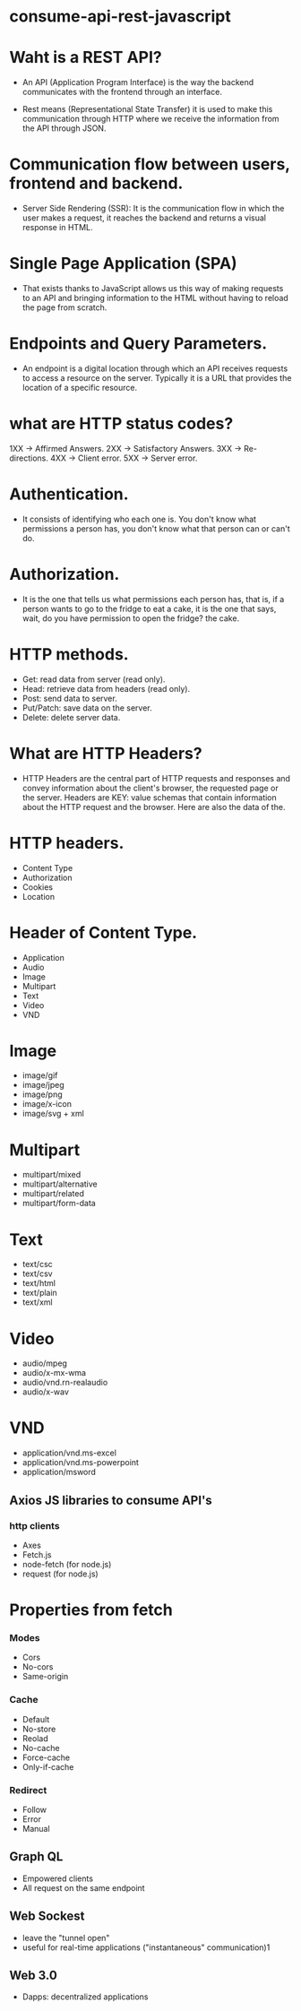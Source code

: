 # consume-api-rest-javascript

# Waht is a REST API?
- An API (Application Program Interface) is the way the backend communicates with the frontend through an interface.

- Rest means (Representational State Transfer) it is used to make this communication through HTTP where we receive the information from the API through JSON.

# Communication flow between users, frontend and backend.
- Server Side Rendering (SSR): It is the communication flow in which the user makes a request, it reaches the backend and returns a visual response in HTML.

# Single Page Application (SPA)
- That exists thanks to JavaScript allows us this way of making requests to an API and bringing information to the HTML without having to reload the page from scratch.

# Endpoints and Query Parameters.
- An endpoint is a digital location through which an API receives requests to access a resource on the server. Typically it is a URL that provides the location of a specific resource.

# what are HTTP status codes?

1XX -> Affirmed Answers.
2XX -> Satisfactory Answers.
3XX -> Re-directions.
4XX -> Client error.
5XX -> Server error.

# Authentication.
- It consists of identifying who each one is. You don't know what permissions a person has, you don't know what that person can or can't do.

# Authorization.
- It is the one that tells us what permissions each person has, that is, if a person wants to go to the fridge to eat a cake, it is the one that says, wait, do you have permission to open the fridge? the cake.

# HTTP methods.

- Get: read data from server (read only).
- Head: retrieve data from headers (read only).
- Post: send data to server.
- Put/Patch: save data on the server.
- Delete: delete server data.

# What are HTTP Headers?

- HTTP Headers are the central part of HTTP requests and responses and convey information about the client's browser, the requested page or the server.
Headers are KEY: value schemas that contain information about the HTTP request and the browser. Here are also the data of the.

# HTTP headers.
- Content Type
- Authorization
- Cookies
- Location

# Header of Content Type.
- Application
- Audio
- Image
- Multipart
- Text
- Video
- VND

# Image
- image/gif
- image/jpeg
- image/png
- image/x-icon
- image/svg + xml

# Multipart
- multipart/mixed
- multipart/alternative
- multipart/related
- multipart/form-data

# Text
- text/csc
- text/csv
- text/html
- text/plain
- text/xml

# Video
- audio/mpeg
- audio/x-mx-wma
- audio/vnd.rn-realaudio
- audio/x-wav

# VND
- application/vnd.ms-excel
- application/vnd.ms-powerpoint
- application/msword

## Axios JS libraries to consume API's
### http clients
- Axes
- Fetch.js
- node-fetch (for node.js)
- request (for node.js)

# Properties from fetch

### Modes
- Cors
- No-cors
- Same-origin

### Cache
- Default
- No-store
- Reolad
- No-cache
- Force-cache
- Only-if-cache

### Redirect
- Follow
- Error
- Manual

## Graph QL
- Empowered clients
- All request on the same endpoint

## Web Sockest
- leave the "tunnel open"
- useful for real-time applications ("instantaneous" communication)1

## Web 3.0
- Dapps: decentralized applications